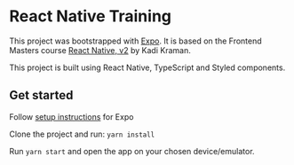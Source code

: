 # React Native Training

This project was bootstrapped with [Expo](https://github.com/expo/expo).
It is based on the Frontend Masters course [React Native, v2](https://kadikraman.github.io/react-native-v2/) by Kadi Kraman.

This project is built using React Native, TypeScript and Styled components.

## Get started

Follow [setup instructions](https://docs.expo.io/get-started/installation/) for Expo

Clone the project and run: `yarn install`

Run `yarn start` and open the app on your chosen device/emulator.

